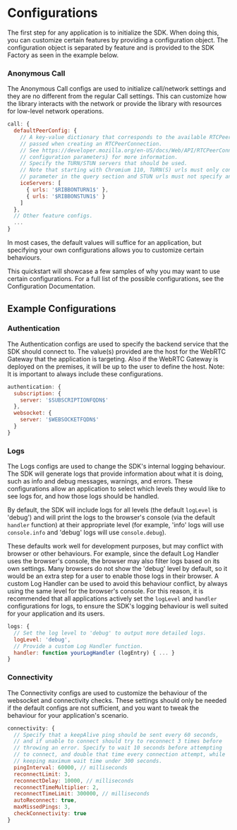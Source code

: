 [COPYRIGHT © 2023 RIBBON COMMUNICATIONS OPERATING COMPANY, INC. ALL RIGHTS RESERVED]: #

# Configurations

The first step for any application is to initialize the SDK. When doing this, you can customize certain features by providing a configuration object. The configuration object is separated by feature and is provided to the SDK Factory as seen in the example below.

### Anonymous Call

The Anonymous Call configs are used to initialize call/network settings and they are no different from the regular Call settings. This can customize how the library interacts with the network or provide the library with resources for low-level network operations.

```javascript
call: {
  defaultPeerConfig: {
    // A key-value dictionary that corresponds to the available RTCPeerConfiguration which is normally
    // passed when creating an RTCPeerConnection.
    // See https://developer.mozilla.org/en-US/docs/Web/API/RTCPeerConnection/RTCPeerConnection#parameters RTCPeerConnection's
    // configuration parameters} for more information.
    // Specify the TURN/STUN servers that should be used.
    // Note that starting with Chromium 110, TURN(S) urls must only contain a transport
    // parameter in the query section and STUN urls must not specify any query section.
    iceServers: [
      { urls: '$RIBBONTURN1$' },
      { urls: '$RIBBONSTUN1$' }
    ]
  },
  // Other feature configs.
  ...
}
```

In most cases, the default values will suffice for an application, but specifying your own configurations allows you to customize certain behaviours.

This quickstart will showcase a few samples of why you may want to use certain configurations. For a full list of the possible configurations, see the Configuration Documentation.

## Example Configurations

### Authentication

The Authentication configs are used to specify the backend service that the SDK should connect to. The value(s) provided are the host for the WebRTC Gateway that the application is targeting.
Also if the WebRTC Gateway is deployed on the premises, it will be up to the user to define the host.
Note: It is important to always include these configurations.

```javascript
authentication: {
  subscription: {
    server: '$SUBSCRIPTIONFQDN$'
  },
  websocket: {
    server: '$WEBSOCKETFQDN$'
  }
}
```

### Logs

The Logs configs are used to change the SDK's internal logging behaviour. The SDK will generate logs that provide information about what it is doing, such as info and debug messages, warnings, and errors. These configurations allow an application to select which levels they would like to see logs for, and how those logs should be handled.

By default, the SDK will include logs for all levels (the default `logLevel` is 'debug') and will print the logs to the browser's console (via the default `handler` function) at their appropriate level (for example, 'info' logs will use `console.info` and 'debug' logs will use `console.debug`).

These defaults work well for development purposes, but may conflict with browser or other behaviours. For example, since the default Log Handler uses the browser's console, the browser may also filter logs based on its own settings. Many browsers do not show the 'debug' level by default, so it would be an extra step for a user to enable those logs in their browser. A custom Log Handler can be used to avoid this behaviour conflict, by always using the same level for the browser's console. For this reason, it is recommended that all applications actively set the `logLevel` and `handler` configurations for logs, to ensure the SDK's logging behaviour is well suited for your application and its users.

```javascript
logs: {
  // Set the log level to 'debug' to output more detailed logs.
  logLevel: 'debug',
  // Provide a custom Log Handler function.
  handler: function yourLogHandler (logEntry) { ... }
}
```

### Connectivity

The Connectivity configs are used to customize the behaviour of the websocket and connectivity checks. These settings should only be needed if the default configs are not sufficient, and you want to tweak the behaviour for your application's scenario.

```javascript
connectivity: {
  // Specify that a keepAlive ping should be sent every 60 seconds,
  // and if unable to connect should try to reconnect 3 times before
  // throwing an error. Specify to wait 10 seconds before attempting
  // to connect, and double that time every connection attempt, while
  // keeping maximum wait time under 300 seconds.
  pingInterval: 60000, // milliseconds
  reconnectLimit: 3,
  reconnectDelay: 10000, // milliseconds
  reconnectTimeMultiplier: 2,
  reconnectTimeLimit: 300000, // milliseconds
  autoReconnect: true,
  maxMissedPings: 3,
  checkConnectivity: true
}
```

[COPYRIGHT © 2023 RIBBON COMMUNICATIONS OPERATING COMPANY, INC. ALL RIGHTS RESERVED]: #

